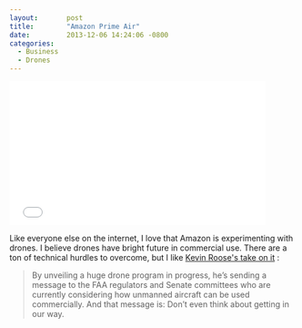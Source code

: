 ```yaml
---
layout:       post
title:        "Amazon Prime Air"
date:         2013-12-06 14:24:06 -0800
categories:
  - Business
  - Drones
---
```


<iframe class="embedly-embed" src="//cdn.embedly.com/widgets/media.html?src=https%3A%2F%2Fwww.youtube.com%2Fembed%2F98BIu9dpwHU%3Ffeature%3Doembed&url=https%3A%2F%2Fwww.youtube.com%2Fwatch%3Fv%3D98BIu9dpwHU&image=https%3A%2F%2Fi.ytimg.com%2Fvi%2F98BIu9dpwHU%2Fhqdefault.jpg&key=d815972c91e546edb5d2d02e509f8b1c&type=text%2Fhtml&schema=youtube" width="450" height="253" scrolling="no" frameborder="0" allowfullscreen></iframe>

 Like everyone else on the internet, I love that Amazon is experimenting with drones. I believe drones have bright future in commercial use. There are a ton of technical hurdles to overcome, but I like  [Kevin Roose's take on it](http://nymag.com/daily/intelligencer/2013/12/amazon-drones-and-pre-lobbying.html) : 

 > By unveiling a huge drone program in progress, he’s sending a message to the FAA regulators and Senate committees who are currently considering how unmanned aircraft can be used commercially. And that message is: Don’t even think about getting in our way.

 
